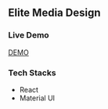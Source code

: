 ## Elite Media Design

### Live Demo

[DEMO](https://elitemediadesign.netlify.app/)

### Tech Stacks

- React
- Material UI
